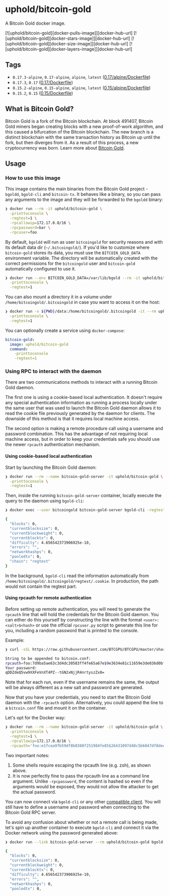 
# uphold/bitcoin-gold

A Bitcoin Gold docker image.

[![uphold/bitcoin-gold][docker-pulls-image]][docker-hub-url] [![uphold/bitcoin-gold][docker-stars-image]][docker-hub-url] [![uphold/bitcoin-gold][docker-size-image]][docker-hub-url] [![uphold/bitcoin-gold][docker-layers-image]][docker-hub-url]

## Tags

- `0.17.3-alpine`, `0.17-alpine`, `alpine`, `latest` ([0.17/alpine/Dockerfile](https://github.com/uphold/docker-bitcoin-gold/blob/master/0.17/alpine/Dockerfile))
- `0.17.3`, `0.17`  ([0.17/Dockerfile](https://github.com/uphold/docker-bitcoin-gold/blob/master/0.17/Dockerfile))
- `0.15.2-alpine`, `0.15-alpine`, `alpine`, `latest` ([0.15/alpine/Dockerfile](https://github.com/uphold/docker-bitcoin-gold/blob/master/0.15/alpine/Dockerfile))
- `0.15.2`, `0.15`  ([0.15/Dockerfile](https://github.com/uphold/docker-bitcoin-gold/blob/master/0.15/Dockerfile))

## What is Bitcoin Gold?

Bitcoin Gold is a fork of the Bitcoin blockchain. At block 491407, Bitcoin Gold miners began creating blocks with a new proof-of-work algorithm, and this caused a bifurcation of the Bitcoin blockchain. The new branch is a distinct blockchain with the same transaction history as Bitcoin up until the fork, but then diverges from it. As a result of this process, a new cryptocurrency was born. Learn more about [Bitcoin Gold](https://bitcoingold.org).

## Usage

### How to use this image

This image contains the main binaries from the Bitcoin Gold project - `bgoldd`, `bgold-cli` and `bitcoin-tx`. It behaves like a binary, so you can pass any arguments to the image and they will be forwarded to the `bgoldd` binary:

```sh
❯ docker run --rm -it uphold/bitcoin-gold \
  -printtoconsole \
  -regtest=1 \
  -rpcallowip=172.17.0.0/16 \
  -rpcpassword=bar \
  -rpcuser=foo
```

By default, `bgoldd` will run as user `bitcoingold` for security reasons and with its default data dir (`~/.bitcoingold/`). If you'd like to customize where `bitcoin-gold` stores its data, you must use the `BITCOIN_GOLD_DATA` environment variable. The directory will be automatically created with the correct permissions for the `bitcoingold` user and `bitcoin-gold` automatically configured to use it.

```sh
❯ docker run --env BITCOIN_GOLD_DATA=/var/lib/bgold --rm -it uphold/bitcoin-gold \
  -printtoconsole \
  -regtest=1
```

You can also mount a directory it in a volume under `/home/bitcoingold/.bitcoingold` in case you want to access it on the host:

```sh
❯ docker run -v ${PWD}/data:/home/bitcoingold/.bitcoingold -it --rm uphold/bitcoin-gold \
  -printtoconsole \
  -regtest=1
```

You can optionally create a service using `docker-compose`:

```yml
bitcoin-gold:
  image: uphold/bitcoin-gold
  command:
    -printtoconsole
    -regtest=1
```

### Using RPC to interact with the daemon

There are two communications methods to interact with a running Bitcoin Gold daemon.

The first one is using a cookie-based local authentication. It doesn't require any special authentication information as running a process locally under the same user that was used to launch the Bitcoin Gold daemon allows it to read the cookie file previously generated by the daemon for clients. The downside of this method is that it requires local machine access.

The second option is making a remote procedure call using a username and password combination. This has the advantage of not requiring local machine access, but in order to keep your credentials safe you should use the newer `rpcauth` authentication mechanism.

#### Using cookie-based local authentication

Start by launching the Bitcoin Gold daemon:

```sh
❯ docker run --rm --name bitcoin-gold-server -it uphold/bitcoin-gold \
  -printtoconsole \
  -regtest=1
```

Then, inside the running `bitcoin-gold-server` container, locally execute the query to the daemon using `bgold-cli`:

```sh
❯ docker exec --user bitcoingold bitcoin-gold-server bgold-cli -regtest getmininginfo

{
  "blocks": 0,
  "currentblocksize": 0,
  "currentblockweight": 0,
  "currentblocktx": 0,
  "difficulty": 4.656542373906925e-10,
  "errors": "",
  "networkhashps": 0,
  "pooledtx": 0,
  "chain": "regtest"
}
```

In the background, `bgold-cli` read the information automatically from `/home/bitcoingold/.bitcoingold/regtest/.cookie`. In production, the path would not contain the regtest part.

#### Using rpcauth for remote authentication

Before setting up remote authentication, you will need to generate the `rpcauth` line that will hold the credentials for the Bitcoin Gold daemon. You can either do this yourself by constructing the line with the format `<user>:<salt>$<hash>` or use the official `rpcuser.py` script to generate this line for you, including a random password that is printed to the console.

Example:

```sh
❯ curl -sSL https://raw.githubusercontent.com/BTCGPU/BTCGPU/master/share/rpcuser/rpcuser.py | python - <username>

String to be appended to bitcoin.conf:
rpcauth=foo:7d9ba5ae63c3d4dc30583ff4fe65a67e$9e3634e81c11659e3de036d0bf88f89cd169c1039e6e09607562d54765c649cc
Your password:
qDDZdeQ5vw9XXFeVnXT4PZ--tGN2xNjjR4nrtyszZx0=
```

Note that for each run, even if the username remains the same, the output will be always different as a new salt and password are generated.

Now that you have your credentials, you need to start the Bitcoin Gold daemon with the `-rpcauth` option. Alternatively, you could append the line to a `bitcoin.conf` file and mount it on the container.

Let's opt for the Docker way:

```sh
❯ docker run --rm --name bitcoin-gold-server -it uphold/bitcoin-gold \
  -printtoconsole \
  -regtest=1 \
  -rpcallowip=172.17.0.0/16 \
  -rpcauth='foo:e1fcea9fb59df8b0388f251984fe85$26431097d48c5b6047df8dee64f387f63835c01a2a463728ad75087d0133b8e6'
```

Two important notes:

1. Some shells require escaping the rpcauth line (e.g. zsh), as shown above.
2. It is now perfectly fine to pass the rpcauth line as a command line argument. Unlike `-rpcpassword`, the content is hashed so even if the arguments would be exposed, they would not allow the attacker to get the actual password.

You can now connect via `bgold-cli` or any other [compatible client](https://github.com/uphold/bitcoin-gold). You will still have to define a username and password when connecting to the Bitcoin Gold RPC server.

To avoid any confusion about whether or not a remote call is being made, let's spin up another container to execute `bgold-cli` and connect it via the Docker network using the password generated above:

```sh
❯ docker run --link bitcoin-gold-server --rm uphold/bitcoin-gold bgold-cli -rpcconnect=bitcoin-gold-server -regtest -rpcuser=foo -rpcpassword='j1DuzF7QRUp-iSXjgewO9T_WT1Qgrtz_XWOHCMn_O-Y=' getmininginfo

{
  "blocks": 0,
  "currentblocksize": 0,
  "currentblockweight": 0,
  "currentblocktx": 0,
  "difficulty": 4.656542373906925e-10,
  "errors": "",
  "networkhashps": 0,
  "pooledtx": 0,